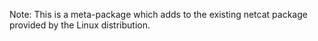Note: This is a meta-package which adds to the existing netcat package provided by the Linux distribution.
